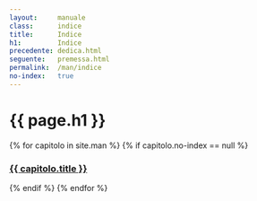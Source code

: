 ```yaml
---
layout:     manuale
class:      indice
title:      Indice
h1:         Indice
precedente: dedica.html
seguente:   premessa.html
permalink:  /man/indice
no-index:   true
---
```


# {{ page.h1 }}

<section class="indice">
    {% for capitolo in site.man %}
        {% if capitolo.no-index == null %}
        <h3 {% if capitolo.bozza %}class="bozza"{% endif %} >
            <a href="{{ capitolo.url }}">
                {{ capitolo.title }}
            </a>
        </h3>
        {% endif %}
    {% endfor %}
</section>

